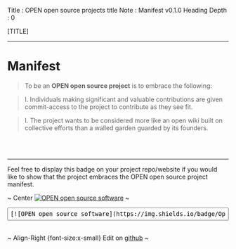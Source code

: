 Title         : OPEN open source projects
title Note    : Manifest v0.1.0
Heading Depth : 0

[TITLE]

----

# Manifest

> To be an **OPEN open source project** is to embrace the following:

> I. Individuals making significant and valuable contributions are given commit-access to the project to contribute as they see fit.

> I. The project wants to be considered more like an open wiki built on collective efforts than a walled garden guarded by its founders.

<br><br>

----


Feel free to display this badge on your project repo/website if you would like to show that the project embraces the OPEN open source project manifest.

~ Center
[![OPEN open source software](https://img.shields.io/badge/Open--OSS-%E2%9C%94-brightgreen.svg)](https://open-oss.com)
~

<input style="width:100%;font-family:monospace;padding:5px" onclick="select()" value="[![OPEN open source software](https://img.shields.io/badge/Open--OSS-%E2%9C%94-brightgreen.svg)](https://open-oss.com)">
<br><br>

~ Align-Right {font-size:x-small}
Edit on <a href="https://github.com/mathiasrw/open-oss/">github</a>
~
